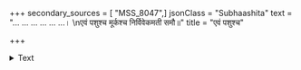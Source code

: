 +++
secondary_sources = [ "MSS_8047",]
jsonClass = "Subhaashita"
text = "... ... ... ... ... ...।  \nएवं पशुश्च मूर्कश्च निर्विवेकमती समौ॥"
title = "एवं पशुश्च"

+++

<details><summary>Text</summary>

... ... ... ... ... ...।  
एवं पशुश्च मूर्कश्च निर्विवेकमती समौ॥
</details>
